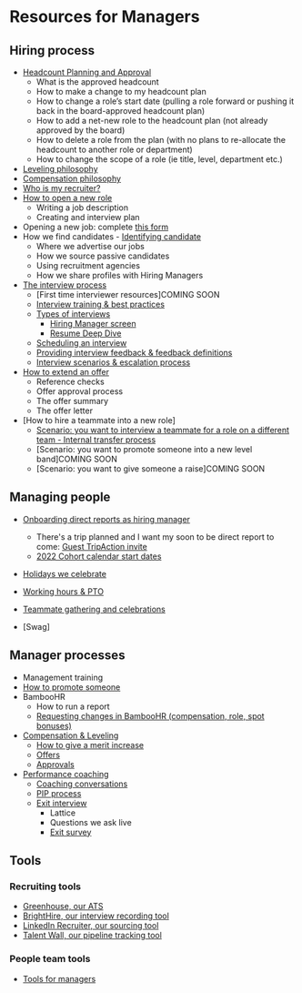 # Resources for Managers

## Hiring process

- [Headcount Planning and Approval](people-ops/process/headcount-planningl-approval.md)
  - What is the approved headcount
  - How to make a change to my headcount plan
  - How to change a role’s start date (pulling a role forward or pushing it back in the board-approved headcount plan)
  - How to add a net-new role to the headcount plan (not already approved by the board)
  - How to delete a role from the plan (with no plans to re-allocate the headcount to another role or department)
  - How to change the scope of a role (ie title, level, department etc.)
- [Leveling philosophy](people-ops/process/compensation-and-leveling/leveling.md)
- [Compensation philosophy](../../benefits-pay-perks/pay-expenses/compensation/index.md)
- [Who is my recruiter?](talent/process/teamalignment.md)
- [How to open a new role](talent/process/opening_a_new_job.md)
  - Writing a job description
  - Creating and interview plan
- Opening a new job: complete [this form](https://docs.google.com/forms/d/e/1FAIpQLSdYwWlI_4bKKSkhWq4FrLNE2MPEhRtiq91GtEC6RuFAt-mgfA/viewform)
- How we find candidates - [Identifying candidate](talent/process/identifying_candidates.md)
  - Where we advertise our jobs
  - How we source passive candidates
  - Using recruitment agencies
  - How we share profiles with Hiring Managers
- [The interview process](talent/process/interview_process.md)
  - [First time interviewer resources]COMING SOON
  - [Interview training & best practices](talent/tools/interview_training.md)
  - [Types of interviews](talent/process/types_of_interviews.md)
    - [Hiring Manager screen](talent/process/types_of_interviews.md#hiring-manager-interview)
    - [Resume Deep Dive](talent/process/types_of_interviews.md#resume-deep-dive)
  - [Scheduling an interview](talent/process/interview_process.md)
  - [Providing interview feedback & feedback definitions](talent/process/interview_process.md#providing-interview-feedback)
  - [Interview scenarios & escalation process](talent/process/scenarios_and_escalation_process.md)
- [How to extend an offer](talent/process/extending_an_offer.md)
  - Reference checks
  - Offer approval process
  - The offer summary
  - The offer letter
- [How to hire a teammate into a new role]
  - [Scenario: you want to interview a teammate for a role on a different team - Internal transfer process](../../company-info-and-process/working-at-sourcegraph/switching-teams.md)
  - [Scenario: you want to promote someone into a new level band]COMING SOON
  - [Scenario: you want to give someone a raise]COMING SOON

## Managing people

- [Onboarding direct reports as hiring manager](../../company-info-and-process/onboarding/onboarding-for-hiring-managers.md)

  - There's a trip planned and I want my soon to be direct report to come: [Guest TripAction invite](../../benefits-pay-perks/benefits-perks/travel/TripActions.md#new-teammates-joining-trips)
  - [2022 Cohort calendar start dates](https://docs.google.com/spreadsheets/d/1Q_h9I0CkppecPNbaMlhe7uafcNdfzWuiPApm0KxTaAA/edit#gid=0)

- [Holidays we celebrate](../../benefits-pay-perks/benefits-perks/holidays.md)
- [Working hours & PTO](../../company-info-and-process/working-at-sourcegraph/working-hours.md)
- [Teammate gathering and celebrations](../../benefits-pay-perks/benefits-perks/celebrate.md)
- [Swag]

## Manager processes
- Management training
- [How to promote someone](people-ops/process/promotion.md)
- BambooHR
    - How to run a report
    - [Requesting changes in BambooHR (compensation, role, spot bonuses)](people-ops/process/compensation-role-changes.md)
- [Compensation & Leveling](people-ops/process/compensation-and-leveling/index.md)
    - [How to give a merit increase](people-ops/process/compensation-and-leveling/index.md)
    - [Offers](people-ops/process/compensation-and-leveling/index.md)
    - [Approvals](people-ops/process/compensation-and-leveling/index.md)
- [Performance coaching](people-ops/process/performance-coaching/index.md)
    - [Coaching conversations](people-ops/process/performance-coaching/coaching.md)
    - [PIP process](people-ops/process/performance-coaching/pip.md)
    - [Exit interview](people-ops/process/performance-coaching/exit-interview.md)
        - Lattice 
        - Questions we ask live
        - [Exit survey](people-ops/process/teammate-sentiment/exit-survey.md)

## Tools

### Recruiting tools

- [Greenhouse, our ATS](talent/tools/guide_to_using_greenhouse.md)
- [BrightHire, our interview recording tool](talent/tools/guide_to_using_brighthire.md)
- [LinkedIn Recruiter, our sourcing tool](talent/process/linkedin.md)
- [Talent Wall, our pipeline tracking tool](talent/tools/guide_to_using_talentwall.md)

### People team tools

- [Tools for managers](people-ops/tools/manager-guide.md)
